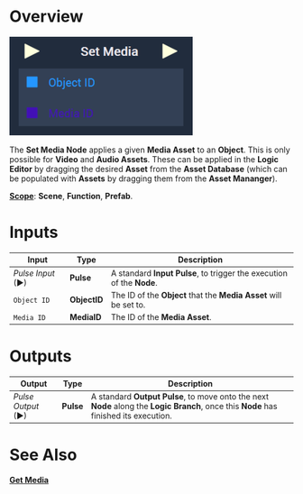 # Overview

![The Set Media Node.](../../../.gitbook/assets/setmedianode.png)

The **Set Media Node** applies a given **Media Asset** to an **Object**. This is only possible for **Video** and **Audio Assets**. These can be applied in the **Logic Editor** by dragging the desired **Asset** from the **Asset Database** (which can be populated with **Assets** by dragging them from the **Asset Mananger**).

[**Scope**](../../overview.md#scopes): **Scene**, **Function**, **Prefab**.


# Inputs

|Input|Type|Description|
|---|---|---|
|*Pulse Input* (►)|**Pulse**|A standard **Input Pulse**, to trigger the execution of the **Node**.|
|`Object ID`|**ObjectID**|The ID of the **Object** that the **Media Asset** will be set to.|
|`Media ID`|**MediaID**|The ID of the **Media Asset**.|

# Outputs

|Output|Type|Description|
|---|---|---|
|*Pulse Output* (►)|**Pulse**|A standard **Output Pulse**, to move onto the next **Node** along the **Logic Branch**, once this **Node** has finished its execution.|

# See Also

[**Get Media**](getmedia.md)

